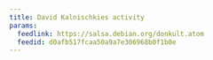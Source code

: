 ```yaml
---
title: David Kalnischkies activity
params:
  feedlink: https://salsa.debian.org/donkult.atom
  feedid: d0afb517fcaa50a9a7e306968b0f1b0e
---
```

